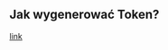 ## Jak wygenerować Token?
[link](https://drive.google.com/file/d/1uohcSyLtmw1hcHT37HdGfdvou2Pb7b5C/view?usp=sharing)
